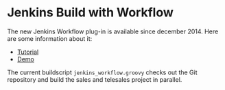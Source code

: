 # Jenkins Build with Workflow

The new Jenkins Workflow plug-in is available since december 2014. Here are some information about it:

* [Tutorial](https://github.com/jenkinsci/workflow-plugin/blob/master/TUTORIAL.md)
* [Demo](https://github.com/jenkinsci/workflow-plugin/tree/master/demo)

The current buildscript `jenkins_workflow.groovy` checks out the Git repository and build the sales and telesales project in parallel.

